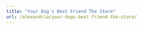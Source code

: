 ```yaml
---
title: "Your Dog's Best Friend The Store"
url: /alexandria/your-dogs-best-friend-the-store/
---
```

